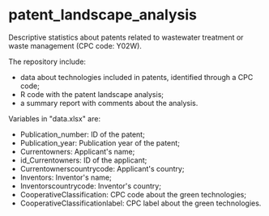 # patent_landscape_analysis
Descriptive statistics about patents related to wastewater treatment or waste management (CPC code: Y02W).

The repository include:
- data about technologies included in patents, identified through a CPC code;
- R code with the patent landscape analysis;
- a summary report with comments about the analysis.

Variables in "data.xlsx" are:
- Publication_number: ID of the patent;
- Publication_year: Publication year of the patent;
- Currentowners: Applicant's name;
- id_Currentowners: ID of the applicant;
- Currentownerscountrycode: Applicant's country;
- Inventors: Inventor's name;
- Inventorscountrycode: Inventor's country;
- CooperativeClassification: CPC code about the green technologies;
- CooperativeClassificationlabel: CPC label about the green technologies.
